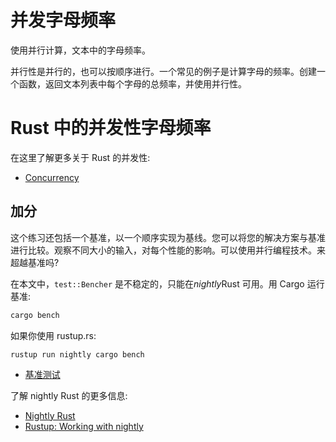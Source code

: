 # 并发字母频率

使用并行计算，文本中的字母频率。

并行性是并行的，也可以按顺序进行。一个常见的例子是计算字母的频率。创建一个函数，返回文本列表中每个字母的总频率，并使用并行性。

# Rust 中的并发性字母频率

在这里了解更多关于 Rust 的并发性:

- [Concurrency](https://doc.rust-lang.org/book/ch16-00-concurrency.html)

## 加分

这个练习还包括一个基准，以一个顺序实现为基线。您可以将您的解决方案与基准进行比较。观察不同大小的输入，对每个性能的影响。可以使用并行编程技术。来超越基准吗?

在本文中，`test::Bencher` 是不稳定的，只能在*nightly*Rust 可用。用 Cargo 运行基准:

```bash
cargo bench
```

如果你使用 rustup.rs:

```
rustup run nightly cargo bench
```

- [基准测试](https://doc.rust-lang.org/stable/unstable-book/library-features/test.html)

了解 nightly Rust 的更多信息:

- [Nightly Rust](https://doc.rust-lang.org/stable/book/2018-edition/appendix-06-nightly-rust.html)
- [Rustup: Working with nightly](https://github.com/rust-lang-nursery/rustup.rs#working-with-nightly-rust)

[help-page]: https://exercism.io/tracks/rust/learning
[modules]: https://doc.rust-lang.org/book/ch07-00-modules.html
[cargo]: https://doc.rust-lang.org/book/ch14-00-more-about-cargo.html
[rust-tests]: https://doc.rust-lang.org/book/ch11-02-running-tests.html

